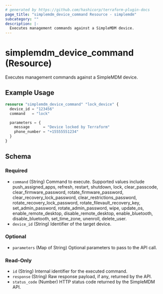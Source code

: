 ```yaml
---
# generated by https://github.com/hashicorp/terraform-plugin-docs
page_title: "simplemdm_device_command Resource - simplemdm"
subcategory: ""
description: |-
  Executes management commands against a SimpleMDM device.
---
```


# simplemdm_device_command (Resource)

Executes management commands against a SimpleMDM device.

## Example Usage

```terraform
resource "simplemdm_device_command" "lock_device" {
  device_id = "123456"
  command   = "lock"

  parameters = {
    message      = "Device locked by Terraform"
    phone_number = "+15555551234"
  }
}
```

<!-- schema generated by tfplugindocs -->
## Schema

### Required

- `command` (String) Command to execute. Supported values include push_assigned_apps, refresh, restart, shutdown, lock, clear_passcode, clear_firmware_password, rotate_firmware_password, clear_recovery_lock_password, clear_restrictions_password, rotate_recovery_lock_password, rotate_filevault_recovery_key, set_admin_password, rotate_admin_password, wipe, update_os, enable_remote_desktop, disable_remote_desktop, enable_bluetooth, disable_bluetooth, set_time_zone, unenroll, delete_user.
- `device_id` (String) Identifier of the target device.

### Optional

- `parameters` (Map of String) Optional parameters to pass to the API call.

### Read-Only

- `id` (String) Internal identifier for the executed command.
- `response` (String) Raw response payload, if any, returned by the API.
- `status_code` (Number) HTTP status code returned by the SimpleMDM API.
